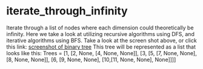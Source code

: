 # iterate_through_infinity
Iterate through a list of nodes where each dimension could theoretically be infinity. Here we take a look at utilizing recursive algorithms using DFS, and iterative algorithms using BFS. Take a look at the screen shot above, or click this link: 
[screenshot of binary tree](https://github.com/bnicholl/iterate_through_infinity/blob/master/Screen%20Shot%202018-03-07%20at%2012.57.28%20PM.png) This tree will be represented as a list that looks like this: 
Trees =  [1, 
[2, None, [4, None, None]], 
[3, [5, [7, None, None], [8, None, None]], 
[6, [9, None, None], [10,[11, None, None], None]]]]
